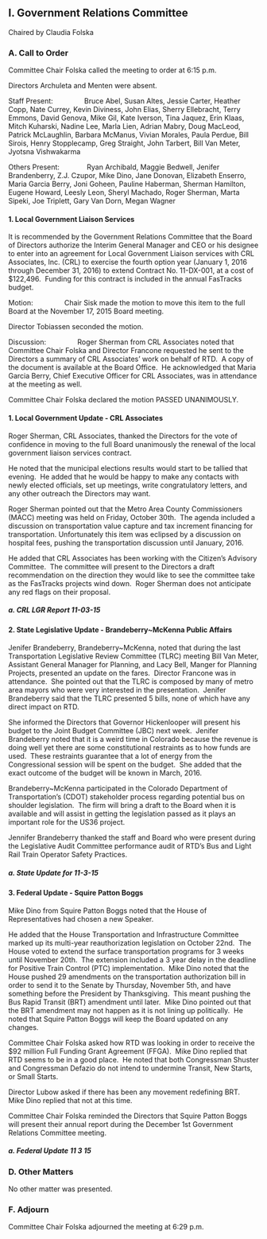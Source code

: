 ## I. Government Relations Committee

Chaired by Claudia Folska

### A. Call to Order

Committee Chair Folska called the meeting to order at 6:15 p.m.

Directors Archuleta and Menten were absent.

Staff Present:                Bruce Abel, Susan Altes, Jessie Carter, Heather Copp, Nate Currey, Kevin Diviness, John Elias, Sherry Ellebracht, Terry Emmons, David Genova, Mike Gil, Kate Iverson, Tina Jaquez, Erin Klaas, Mitch Kuharski, Nadine Lee, Marla Lien, Adrian Mabry, Doug MacLeod, Patrick McLaughlin, Barbara McManus, Vivian Morales, Paula Perdue, Bill Sirois, Henry Stopplecamp, Greg Straight, John Tarbert, Bill Van Meter, Jyotsna Vishwakarma

Others Present:              Ryan Archibald, Maggie Bedwell, Jenifer Brandenberry, Z.J. Czupor, Mike Dino, Jane Donovan, Elizabeth Enserro, Maria Garcia Berry, Joni Goheen, Pauline Haberman, Sherman Hamilton, Eugene Howard, Leesly Leon, Sheryl Machado, Roger Sherman, Marta Sipeki, Joe Triplett, Gary Van Dorn, Megan Wagner

#### 1. Local Government Liaison Services

It is recommended by the Government Relations Committee that the Board of Directors authorize the Interim General Manager and CEO or his designee to enter into an agreement for Local Government Liaison services with CRL Associates, Inc. (CRL) to exercise the fourth option year (January 1, 2016 through December 31, 2016) to extend Contract No. 11-DX-001, at a cost of $122,496.  Funding for this contract is included in the annual FasTracks budget.

Motion:                Chair Sisk made the motion to move this item to the full Board at the November 17, 2015 Board meeting.

Director Tobiassen seconded the motion.

Discussion:                Roger Sherman from CRL Associates noted that Committee Chair Folska and Director Francone requested he sent to the Directors a summary of CRL Associates’ work on behalf of RTD.  A copy of the document is available at the Board Office.  He acknowledged that Maria Garcia Berry, Chief Executive Officer for CRL Associates, was in attendance at the meeting as well.

Committee Chair Folska declared the motion PASSED UNANIMOUSLY.

#### 1. Local Government Update - CRL Associates

Roger Sherman, CRL Associates, thanked the Directors for the vote of confidence in moving to the full Board unanimously the renewal of the local government liaison services contract.

He noted that the municipal elections results would start to be tallied that evening.  He added that he would be happy to make any contacts with newly elected officials, set up meetings, write congratulatory letters, and any other outreach the Directors may want.

Roger Sherman pointed out that the Metro Area County Commissioners (MACC) meeting was held on Friday, October 30th.  The agenda included a discussion on transportation value capture and tax increment financing for transportation. Unfortunately this item was eclipsed by a discussion on hospital fees, pushing the transportation discussion until January, 2016.

He added that CRL Associates has been working with the Citizen’s Advisory Committee.  The committee will present to the Directors a draft recommendation on the direction they would like to see the committee take as the FasTracks projects wind down.  Roger Sherman does not anticipate any red flags on their proposal.

##### a. CRL LGR Report 11-03-15

#### 2. State Legislative Update - Brandeberry~McKenna Public Affairs

Jenifer Brandeberry, Brandeberry~McKenna, noted that during the last Transportation Legislative Review Committee (TLRC) meeting Bill Van Meter, Assistant General Manager for Planning, and Lacy Bell, Manger for Planning Projects, presented an update on the fares.  Director Francone was in attendance.  She pointed out that the TLRC is composed by many of metro area mayors who were very interested in the presentation.  Jenifer Brandeberry said that the TLRC presented 5 bills, none of which have any direct impact on RTD.

She informed the Directors that Governor Hickenlooper will present his budget to the Joint Budget Committee (JBC) next week.  Jenifer Brandeberry noted that it is a weird time in Colorado because the revenue is doing well yet there are some constitutional restraints as to how funds are used.  These restraints guarantee that a lot of energy from the Congressional session will be spent on the budget.  She added that the exact outcome of the budget will be known in March, 2016.

Brandeberry~McKenna participated in the Colorado Department of Transportation’s (CDOT) stakeholder process regarding potential bus on shoulder legislation.  The firm will bring a draft to the Board when it is available and will assist in getting the legislation passed as it plays an important role for the US36 project.

Jennifer Brandeberry thanked the staff and Board who were present during the Legislative Audit Committee performance audit of RTD’s Bus and Light Rail Train Operator Safety Practices.

##### a. State Update for 11-3-15

#### 3. Federal Update - Squire Patton Boggs

Mike Dino from Squire Patton Boggs noted that the House of Representatives had chosen a new Speaker.

He added that the House Transportation and Infrastructure Committee marked up its multi-year reauthorization legislation on October 22nd.  The House voted to extend the surface transportation programs for 3 weeks until November 20th.  The extension included a 3 year delay in the deadline for Positive Train Control (PTC) implementation.  Mike Dino noted that the House pushed 29 amendments on the transportation authorization bill in order to send it to the Senate by Thursday, November 5th, and have something before the President by Thanksgiving.  This meant pushing the Bus Rapid Transit (BRT) amendment until later.  Mike Dino pointed out that the BRT amendment may not happen as it is not lining up politically.  He noted that Squire Patton Boggs will keep the Board updated on any changes.

Committee Chair Folska asked how RTD was looking in order to receive the $92 million Full Funding Grant Agreement (FFGA).  Mike Dino replied that RTD seems to be in a good place.  He noted that both Congressman Shuster and Congressman Defazio do not intend to undermine Transit, New Starts, or Small Starts.

Director Lubow asked if there has been any movement redefining BRT.  Mike Dino replied that not at this time.

Committee Chair Folska reminded the Directors that Squire Patton Boggs will present their annual report during the December 1st Government Relations Committee meeting.

##### a. Federal Update 11 3 15

### D. Other Matters

No other matter was presented.

### F. Adjourn

Committee Chair Folska adjourned the meeting at 6:29 p.m.